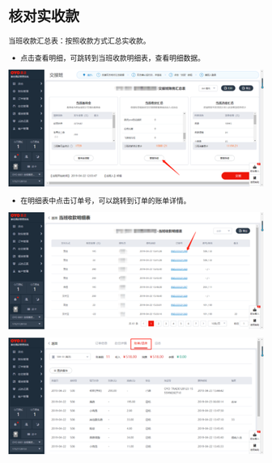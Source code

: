 # 核对实收款

 当班收款汇总表：按照收款方式汇总实收款。

* 点击查看明细，可跳转到当班收款明细表，查看明细数据。

![](../../../.gitbook/assets/image%20%28588%29.png)

* 在明细表中点击订单号，可以跳转到订单的账单详情。

![](../../../.gitbook/assets/image%20%28907%29.png)

![](../../../.gitbook/assets/image%20%2899%29.png)

